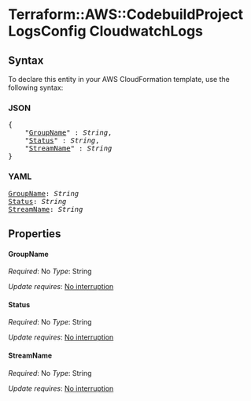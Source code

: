 # Terraform::AWS::CodebuildProject LogsConfig CloudwatchLogs

## Syntax

To declare this entity in your AWS CloudFormation template, use the following syntax:

### JSON

<pre>
{
    "<a href="#groupname" title="GroupName">GroupName</a>" : <i>String</i>,
    "<a href="#status" title="Status">Status</a>" : <i>String</i>,
    "<a href="#streamname" title="StreamName">StreamName</a>" : <i>String</i>
}
</pre>

### YAML

<pre>
<a href="#groupname" title="GroupName">GroupName</a>: <i>String</i>
<a href="#status" title="Status">Status</a>: <i>String</i>
<a href="#streamname" title="StreamName">StreamName</a>: <i>String</i>
</pre>

## Properties

#### GroupName

_Required_: No
_Type_: String

_Update requires_: [No interruption](https://docs.aws.amazon.com/AWSCloudFormation/latest/UserGuide/using-cfn-updating-stacks-update-behaviors.html#update-no-interrupt)

#### Status

_Required_: No
_Type_: String

_Update requires_: [No interruption](https://docs.aws.amazon.com/AWSCloudFormation/latest/UserGuide/using-cfn-updating-stacks-update-behaviors.html#update-no-interrupt)

#### StreamName

_Required_: No
_Type_: String

_Update requires_: [No interruption](https://docs.aws.amazon.com/AWSCloudFormation/latest/UserGuide/using-cfn-updating-stacks-update-behaviors.html#update-no-interrupt)

